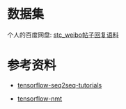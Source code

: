 # 数据集

个人的百度网盘: [stc_weibo帖子回复语料](https://pan.baidu.com/s/10qhUhxYb_qEua_Am1Ve_sA)

# 参考资料

- [tensorflow-seq2seq-tutorials](https://github.com/ematvey/tensorflow-seq2seq-tutorials)

- [tensorflow-nmt](https://github.com/tensorflow/nmt)
